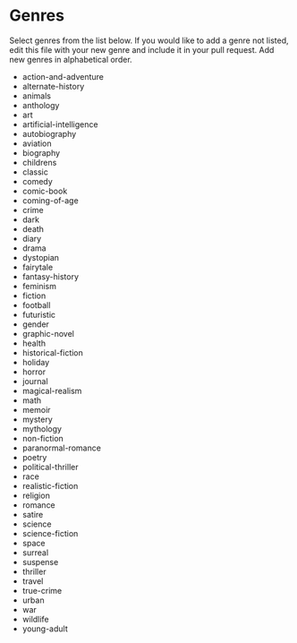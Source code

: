 # Genres

Select genres from the list below. If you would like to add a genre not listed, edit this file with your new genre and include it in your pull request. Add new genres in alphabetical order. 

* action-and-adventure
* alternate-history
* animals
* anthology
* art
* artificial-intelligence
* autobiography
* aviation
* biography
* childrens
* classic
* comedy
* comic-book
* coming-of-age
* crime
* dark
* death
* diary
* drama
* dystopian
* fairytale
* fantasy-history
* feminism
* fiction
* football
* futuristic
* gender
* graphic-novel
* health
* historical-fiction
* holiday
* horror
* journal
* magical-realism
* math
* memoir
* mystery
* mythology
* non-fiction
* paranormal-romance
* poetry
* political-thriller
* race
* realistic-fiction
* religion
* romance
* satire
* science
* science-fiction
* space
* surreal
* suspense
* thriller
* travel
* true-crime
* urban
* war
* wildlife
* young-adult